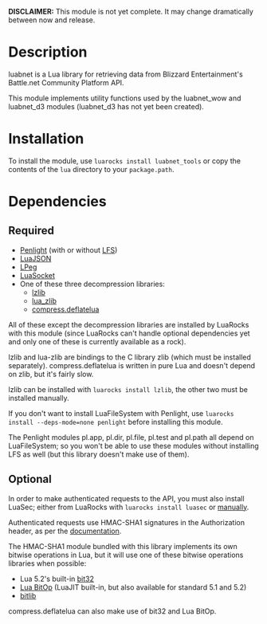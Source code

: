 __DISCLAIMER:__ This module is not yet complete. It may change dramatically between now and release.

Description
===========
luabnet is a Lua library for retrieving data from Blizzard Entertainment's Battle.net Community Platform API.

This module implements utility functions used by the luabnet_wow and luabnet_d3 modules (luabnet_d3 has not yet been created).

Installation
============
To install the module, use `luarocks install luabnet_tools` or copy the contents of the `lua` directory to your `package.path`.

Dependencies
============
Required
--------
* [Penlight](https://github.com/stevedonovan/Penlight) (with or without [LFS](https://github.com/keplerproject/luafilesystem))
* [LuaJSON](https://github.com/harningt/luajson)
* [LPeg](http://www.inf.puc-rio.br/~roberto/lpeg/)
* [LuaSocket](http://w3.impa.br/~diego/software/luasocket/)
* One of these three decompression libraries: 
    * [lzlib](https://github.com/LuaDist/lzlib)
    * [lua_zlib](https://github.com/brimworks/lua-zlib)
    * [compress.deflatelua](http://lua-users.org/wiki/ModuleCompressDeflateLua)

All of these except the decompression libraries are installed by LuaRocks with this module (since LuaRocks can't handle optional dependencies yet and only one of these is currently available as a rock).

lzlib and lua-zlib are bindings to the C library zlib (which must be installed separately). compress.deflatelua is written in pure Lua and doesn't depend on zlib, but it's fairly slow.

lzlib can be installed with `luarocks install lzlib`, the other two must be installed manually.

If you don't want to install LuaFileSystem with Penlight, use `luarocks install --deps-mode=none penlight` before installing this module.

The Penlight modules pl.app, pl.dir, pl.file, pl.test and pl.path all depend on LuaFileSystem; so you won't be able to use these modules without installing LFS as well (but this library doesn't make use of them).

Optional
--------
In order to make authenticated requests to the API, you must also install LuaSec; either from LuaRocks with `luarocks install luasec` or [manually](https://github.com/brunoos/luasec).

Authenticated requests use HMAC-SHA1 signatures in the Authorization header, as per the [documentation](http://blizzard.github.io/api-wow-docs/#features/authentication).

The HMAC-SHA1 module bundled with this library implements its own bitwise operations in Lua, but it will use one of these bitwise operations libraries when possible:

* Lua 5.2's built-in [bit32](http://www.lua.org/manual/5.2/manual.html#6.7)
* [Lua BitOp](http://bitop.luajit.org/) (LuaJIT built-in, but also available for standard 5.1 and 5.2)
* [bitlib](https://github.com/LuaDist/bitlib)

compress.deflatelua can also make use of bit32 and Lua BitOp.